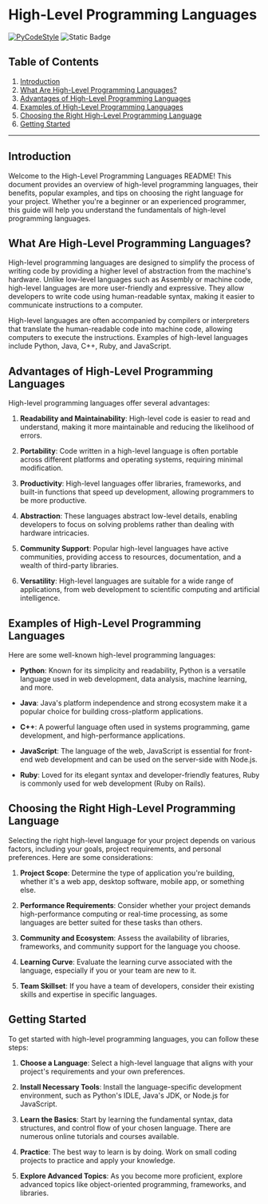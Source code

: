 # High-Level Programming Languages
[![PyCodeStyle](https://img.shields.io/badge/code%20style-pep8-brightgreen.svg)](https://github.com/PyCQA/pycodestyle) ![Static Badge](https://img.shields.io/badge/Author-Aymane%20Sadiki-blue?style=for-the-badge)




## Table of Contents
1. [Introduction](#introduction)
2. [What Are High-Level Programming Languages?](#what-are-high-level-programming-languages)
3. [Advantages of High-Level Programming Languages](#advantages-of-high-level-programming-languages)
4. [Examples of High-Level Programming Languages](#examples-of-high-level-programming-languages)
5. [Choosing the Right High-Level Programming Language](#choosing-the-right-high-level-programming-language)
6. [Getting Started](#getting-started)

---

## Introduction

Welcome to the High-Level Programming Languages README! This document provides an overview of high-level programming languages, their benefits, popular examples, and tips on choosing the right language for your project. Whether you're a beginner or an experienced programmer, this guide will help you understand the fundamentals of high-level programming languages.

## What Are High-Level Programming Languages?

High-level programming languages are designed to simplify the process of writing code by providing a higher level of abstraction from the machine's hardware. Unlike low-level languages such as Assembly or machine code, high-level languages are more user-friendly and expressive. They allow developers to write code using human-readable syntax, making it easier to communicate instructions to a computer.

High-level languages are often accompanied by compilers or interpreters that translate the human-readable code into machine code, allowing computers to execute the instructions. Examples of high-level languages include Python, Java, C++, Ruby, and JavaScript.

## Advantages of High-Level Programming Languages

High-level programming languages offer several advantages:

1. **Readability and Maintainability**: High-level code is easier to read and understand, making it more maintainable and reducing the likelihood of errors.

2. **Portability**: Code written in a high-level language is often portable across different platforms and operating systems, requiring minimal modification.

3. **Productivity**: High-level languages offer libraries, frameworks, and built-in functions that speed up development, allowing programmers to be more productive.

4. **Abstraction**: These languages abstract low-level details, enabling developers to focus on solving problems rather than dealing with hardware intricacies.

5. **Community Support**: Popular high-level languages have active communities, providing access to resources, documentation, and a wealth of third-party libraries.

6. **Versatility**: High-level languages are suitable for a wide range of applications, from web development to scientific computing and artificial intelligence.

## Examples of High-Level Programming Languages

Here are some well-known high-level programming languages:

- **Python**: Known for its simplicity and readability, Python is a versatile language used in web development, data analysis, machine learning, and more.

- **Java**: Java's platform independence and strong ecosystem make it a popular choice for building cross-platform applications.

- **C++**: A powerful language often used in systems programming, game development, and high-performance applications.

- **JavaScript**: The language of the web, JavaScript is essential for front-end web development and can be used on the server-side with Node.js.

- **Ruby**: Loved for its elegant syntax and developer-friendly features, Ruby is commonly used for web development (Ruby on Rails).

## Choosing the Right High-Level Programming Language

Selecting the right high-level language for your project depends on various factors, including your goals, project requirements, and personal preferences. Here are some considerations:

1. **Project Scope**: Determine the type of application you're building, whether it's a web app, desktop software, mobile app, or something else.

2. **Performance Requirements**: Consider whether your project demands high-performance computing or real-time processing, as some languages are better suited for these tasks than others.

3. **Community and Ecosystem**: Assess the availability of libraries, frameworks, and community support for the language you choose.

4. **Learning Curve**: Evaluate the learning curve associated with the language, especially if you or your team are new to it.

5. **Team Skillset**: If you have a team of developers, consider their existing skills and expertise in specific languages.

## Getting Started

To get started with high-level programming languages, you can follow these steps:

1. **Choose a Language**: Select a high-level language that aligns with your project's requirements and your own preferences.

2. **Install Necessary Tools**: Install the language-specific development environment, such as Python's IDLE, Java's JDK, or Node.js for JavaScript.

3. **Learn the Basics**: Start by learning the fundamental syntax, data structures, and control flow of your chosen language. There are numerous online tutorials and courses available.

4. **Practice**: The best way to learn is by doing. Work on small coding projects to practice and apply your knowledge.

5. **Explore Advanced Topics**: As you become more proficient, explore advanced topics like object-oriented programming, frameworks, and libraries.

